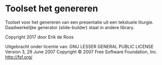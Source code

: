 ﻿# Toolset het genereren

Toolset voor het genereren van een presentatie uit een tekstuele liturgie.
Daadwerkelijke generator (slide-builder) staat in andere library.

Copyright 2017 door Erik de Roos

Uitgebracht onder licentie van:
GNU LESSER GENERAL PUBLIC LICENSE
Version 3, 29 June 2007
Copyright © 2007 Free Software Foundation, Inc. <http://fsf.org/>